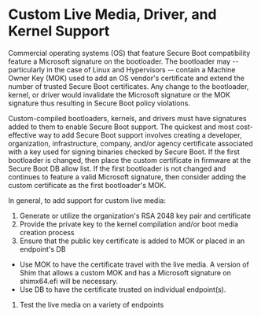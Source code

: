 # Custom Live Media, Driver, and Kernel Support
Commercial operating systems (OS) that feature Secure Boot compatibility feature a Microsoft signature on the bootloader. The bootloader may -- particularly in the case of
Linux and Hypervisors -- contain a Machine Owner Key (MOK) used to add an OS vendor's certificate and extend the number of trusted Secure Boot certificates. Any change to
the bootloader, kernel, or driver would invalidate the Microsoft signature or the MOK signature thus resulting in Secure Boot policy violations.

Custom-compiled bootloaders, kernels, and drivers must have signatures added to them to enable Secure Boot support. The quickest and most cost-effective way to add Secure
Boot support involves creating a developer, organization, infrastructure, company, and/or agency certificate associated with a key used for signing binaries checked by Secure
Boot. If the first bootloader is changed, then place the custom certificate in firmware at the Secure Boot DB allow list. If the first bootloader is not changed and continues
to feature a valid Microsoft signature, then consider adding the custom certificate as the first bootloader's MOK.

In general, to add support for custom live media:
1. Generate or utilize the organization's RSA 2048 key pair and certificate
1. Provide the private key to the kernel compilation and/or boot media creation process
1. Ensure that the public key certificate is added to MOK or placed in an endpoint's DB
  - Use MOK to have the certificate travel with the live media. A version of Shim that allows a custom MOK and has a Microsoft signature on shimx64.efi will be necessary.
  - Use DB to have the certificate trusted on individual endpoint(s).
1. Test the live media on a variety of endpoints
